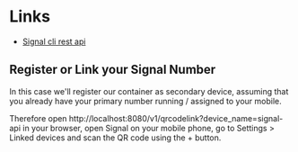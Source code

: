 # Links

- [Signal cli rest api](https://github.com/bbernhard/signal-cli-rest-api?tab=readme-ov-file)

## Register or Link your Signal Number

In this case we'll register our container as secondary device, assuming that you already have your primary number running / assigned to your mobile.

Therefore open http://localhost:8080/v1/qrcodelink?device_name=signal-api in your browser, open Signal on your mobile phone, go to Settings > Linked devices and scan the QR code using the + button.
